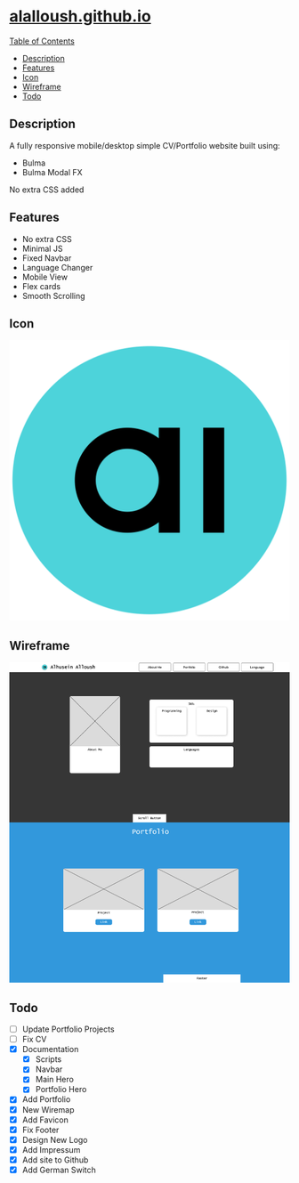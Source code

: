 # [alalloush.github.io](https://alalloush.github.io)
[Table of Contents](#alalloushgithubio)
  * [Description](#description)
  * [Features](#features)
  * [Icon](#icon)
  * [Wireframe](#wireframe)
  * [Todo](#todo)
  
## Description
A fully responsive mobile/desktop simple CV/Portfolio website built using:
* Bulma
* Bulma Modal FX

No extra CSS added 

## Features
* No extra CSS
* Minimal JS
* Fixed Navbar
* Language Changer
* Mobile View
* Flex cards
* Smooth Scrolling

## Icon
![Icon](https://github.com/alalloush/alalloush.github.io/blob/master/img/Logo.svg?raw=true)


## Wireframe
![Wireframe](https://github.com/alalloush/alalloush.github.io/blob/master/doc/Wireframe.webp?raw=true)


## Todo

* [ ] Update Portfolio Projects
* [ ] Fix CV
* [x] Documentation
	* [x] Scripts
	* [x] Navbar
	* [x] Main Hero
	* [x] Portfolio Hero
* [x] Add Portfolio
* [x] New Wiremap
* [x] Add Favicon
* [x] Fix Footer
* [x] Design New Logo
* [x] Add Impressum
* [x] Add site to Github
* [x] Add German Switch